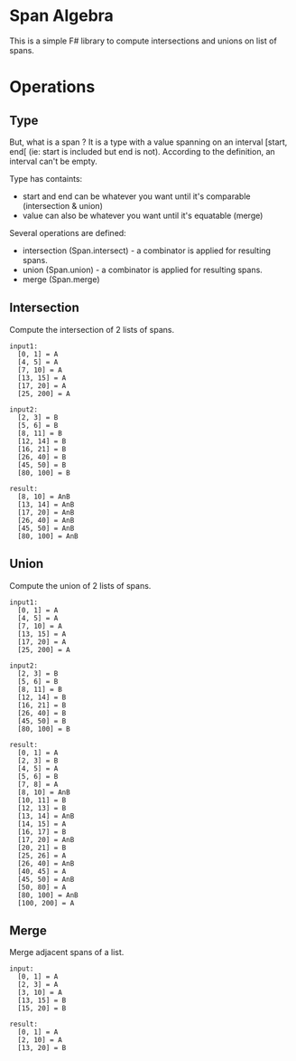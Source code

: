 ﻿# Span Algebra

This is a simple F# library to compute intersections and unions on list of spans.

# Operations

## Type
But, what is a span ? It is a type with a value spanning on an interval [start, end[ (ie: start is included but end is not).
According to the definition, an interval can't be empty.

Type has containts:
* start and end can be whatever you want until it's comparable (intersection & union)
* value can also be whatever you want until it's equatable (merge)

Several operations are defined:
* intersection (Span.intersect) - a combinator is applied for resulting spans.
* union (Span.union) - a combinator is applied for resulting spans.
* merge (Span.merge)

## Intersection
Compute the intersection of 2 lists of spans.

````
input1:
  [0, 1] = A
  [4, 5] = A
  [7, 10] = A
  [13, 15] = A
  [17, 20] = A
  [25, 200] = A

input2:
  [2, 3] = B
  [5, 6] = B
  [8, 11] = B
  [12, 14] = B
  [16, 21] = B
  [26, 40] = B
  [45, 50] = B
  [80, 100] = B

result:
  [8, 10] = AnB
  [13, 14] = AnB
  [17, 20] = AnB
  [26, 40] = AnB
  [45, 50] = AnB
  [80, 100] = AnB
````

## Union
Compute the union of 2 lists of spans.

````
input1:
  [0, 1] = A
  [4, 5] = A
  [7, 10] = A
  [13, 15] = A
  [17, 20] = A
  [25, 200] = A

input2:
  [2, 3] = B
  [5, 6] = B
  [8, 11] = B
  [12, 14] = B
  [16, 21] = B
  [26, 40] = B
  [45, 50] = B
  [80, 100] = B

result:
  [0, 1] = A
  [2, 3] = B
  [4, 5] = A
  [5, 6] = B
  [7, 8] = A
  [8, 10] = AnB
  [10, 11] = B
  [12, 13] = B
  [13, 14] = AnB
  [14, 15] = A
  [16, 17] = B
  [17, 20] = AnB
  [20, 21] = B
  [25, 26] = A
  [26, 40] = AnB
  [40, 45] = A
  [45, 50] = AnB
  [50, 80] = A
  [80, 100] = AnB
  [100, 200] = A
````

## Merge
Merge adjacent spans of a list.

````
input:
  [0, 1] = A
  [2, 3] = A
  [3, 10] = A
  [13, 15] = B
  [15, 20] = B

result:
  [0, 1] = A
  [2, 10] = A
  [13, 20] = B
````